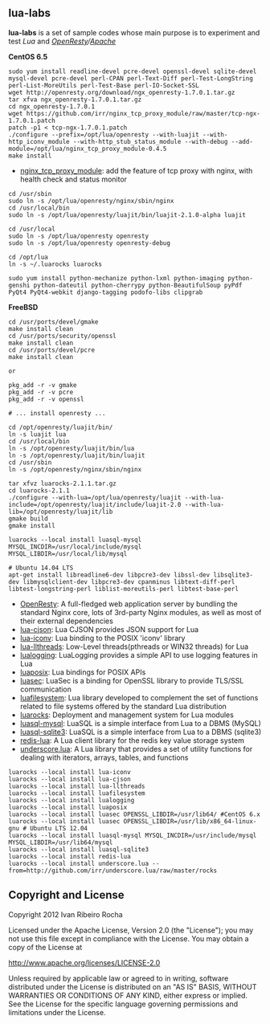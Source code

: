 lua-labs
-----------

**lua-labs**  is a set of sample codes whose main purpose is to experiment and test *Lua* and *[OpenResty]/[Apache]*

**CentOS 6.5**
```shell
sudo yum install readline-devel pcre-devel openssl-devel sqlite-devel mysql-devel pcre-devel perl-CPAN perl-Text-Diff perl-Test-LongString perl-List-MoreUtils perl-Test-Base perl-IO-Socket-SSL
wget http://openresty.org/download/ngx_openresty-1.7.0.1.tar.gz
tar xfva ngx_openresty-1.7.0.1.tar.gz
cd ngx_openresty-1.7.0.1
wget https://github.com/irr/nginx_tcp_proxy_module/raw/master/tcp-ngx-1.7.0.1.patch
patch -p1 < tcp-ngx-1.7.0.1.patch
./configure --prefix=/opt/lua/openresty --with-luajit --with-http_iconv_module --with-http_stub_status_module --with-debug --add-module=/opt/lua/nginx_tcp_proxy_module-0.4.5
make install
```

* [nginx_tcp_proxy_module]: add the feature of tcp proxy with nginx, with health check and status monitor

```shell
cd /usr/sbin
sudo ln -s /opt/lua/openresty/nginx/sbin/nginx
cd /usr/local/bin
sudo ln -s /opt/lua/openresty/luajit/bin/luajit-2.1.0-alpha luajit

cd /usr/local
sudo ln -s /opt/lua/openresty openresty
sudo ln -s /opt/lua/openresty openresty-debug

cd /opt/lua
ln -s ~/.luarocks luarocks
```

```shell
sudo yum install python-mechanize python-lxml python-imaging python-genshi python-dateutil python-cherrypy python-BeautifulSoup pyPdf PyQt4 PyQt4-webkit django-tagging podofo-libs clipgrab
```

**FreeBSD**
```shell
cd /usr/ports/devel/gmake
make install clean
cd /usr/ports/security/openssl
make install clean
cd /usr/ports/devel/pcre
make install clean

or

pkg_add -r -v gmake
pkg_add -r -v pcre
pkg_add -r -v openssl

# ... install openresty ...
```

```shell
cd /opt/openresty/luajit/bin/
ln -s luajit lua
cd /usr/local/bin
ln -s /opt/openresty/luajit/bin/lua
ln -s /opt/openresty/luajit/bin/luajit
cd /usr/sbin
ln -s /opt/openresty/nginx/sbin/nginx
```

```shell
tar xfvz luarocks-2.1.1.tar.gz
cd luarocks-2.1.1
./configure --with-lua=/opt/lua/openresty/luajit --with-lua-include=/opt/openresty/luajit/include/luajit-2.0 --with-lua-lib=/opt/openresty/luajit/lib
gmake build
gmake install
```

```shell
luarocks --local install luasql-mysql MYSQL_INCDIR=/usr/local/include/mysql MYSQL_LIBDIR=/usr/local/lib/mysql
```

```shell
# Ubuntu 14.04 LTS
apt-get install libreadline6-dev libpcre3-dev libssl-dev libsqlite3-dev libmysqlclient-dev libpcre3-dev cpanminus libtext-diff-perl libtest-longstring-perl liblist-moreutils-perl libtest-base-perl
```

* [OpenResty]: A full-fledged web application server by bundling the standard Nginx core, lots of 3rd-party Nginx modules, as well as most of their external dependencies
* [lua-cjson]: Lua CJSON provides JSON support for Lua
* [lua-iconv]: Lua binding to the POSIX 'iconv' library
* [lua-llthreads]: Low-Level threads(pthreads or WIN32 threads) for Lua
* [lualogging]: LuaLogging provides a simple API to use logging features in Lua
* [luaposix]: Lua bindings for POSIX APIs
* [luasec]: LuaSec is a binding for OpenSSL library to provide TLS/SSL communication
* [luafilesystem]: Lua library developed to complement the set of functions related to file systems offered by the standard Lua distribution 
* [luarocks]: Deployment and management system for Lua modules
* [luasql-mysql]: LuaSQL is a simple interface from Lua to a DBMS (MySQL)
* [luasql-sqlite3]: LuaSQL is a simple interface from Lua to a DBMS (sqlite3)
* [redis-lua]: A Lua client library for the redis key value storage system
* [underscore.lua]: A Lua library that provides a set of utility functions for dealing with iterators, arrays, tables, and functions

```shell
luarocks --local install lua-iconv
luarocks --local install lua-cjson
luarocks --local install lua-llthreads
luarocks --local install luafilesystem
luarocks --local install lualogging
luarocks --local install luaposix
luarocks --local install luasec OPENSSL_LIBDIR=/usr/lib64/ #CentOS 6.x
luarocks --local install luasec OPENSSL_LIBDIR=/usr/lib/x86_64-linux-gnu # Ubuntu LTS 12.04
luarocks --local install luasql-mysql MYSQL_INCDIR=/usr/include/mysql MYSQL_LIBDIR=/usr/lib64/mysql
luarocks --local install luasql-sqlite3
luarocks --local install redis-lua
luarocks --local install underscore.lua --from=http://github.com/irr/underscore.lua/raw/master/rocks
```

Copyright and License
---------------------
Copyright 2012 Ivan Ribeiro Rocha

Licensed under the Apache License, Version 2.0 (the "License");
you may not use this file except in compliance with the License.
You may obtain a copy of the License at

   http://www.apache.org/licenses/LICENSE-2.0

Unless required by applicable law or agreed to in writing, software
distributed under the License is distributed on an "AS IS" BASIS,
WITHOUT WARRANTIES OR CONDITIONS OF ANY KIND, either express or implied.
See the License for the specific language governing permissions and
limitations under the License.

[Apache]: http://httpd.apache.org/dev/devnotes.html
[OpenResty]: http://openresty.org/
[LuaJIT]: http://luajit.org/
[lua-iconv]: http://luaforge.net/projects/lua-iconv/
[lua-cjson]: http://www.kyne.com.au/~mark/software/lua-cjson.php
[lua-llthreads]: http://github.com/Neopallium/lua-llthreads
[lualogging]: http://www.keplerproject.org/lualogging/
[luaposix]: https://github.com/luaposix/luaposix
[luasec]: https://github.com/brunoos/luasec
[luafilesystem]: https://github.com/keplerproject/luafilesystem
[luarocks]: http://luarocks.org/entcp-ngx-1.4.3.6
[luasql-mysql]: http://www.keplerproject.org/luasql/
[luasql-sqlite3]: http://www.keplerproject.org/luasql/
[redis-lua]: http://github.com/nrk/redis-lua
[underscore.lua]: https://github.com/irr/underscore.lua
[nginx_tcp_proxy_module]: https://github.com/irr/nginx_tcp_proxy_module
